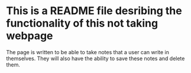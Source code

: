 # This is a README file desribing the functionality of this not taking webpage

The page is written to be able to take notes that a user can write in themselves. They will also have the ability to save these notes and delete them.